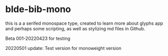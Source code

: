 # blde-bib-mono
this is a a serifed monospace type, created to learn more about glyphs app and perhaps some scripting, as well as stylizing md files in Github.

Beta 001-20220423 for testing

20220501 update:
Test version for monoweight version
